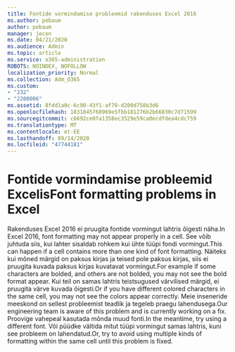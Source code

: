 ```yaml
---
title: Fontide vormindamise probleemid rakenduses Excel 2016
ms.author: pebaum
author: pebaum
manager: jecon
ms.date: 04/21/2020
ms.audience: Admin
ms.topic: article
ms.service: o365-administration
ROBOTS: NOINDEX, NOFOLLOW
localization_priority: Normal
ms.collection: Adm_O365
ms.custom:
- "232"
- "2200006"
ms.assetid: 8fdd1a0c-6c90-43f1-af70-d200d758b3d6
ms.openlocfilehash: 1831845768969e5fbb181276b2b66830c7d71599
ms.sourcegitcommit: c6692ce0fa1358ec3529e59ca0ecdfdea4cdc759
ms.translationtype: MT
ms.contentlocale: et-EE
ms.lasthandoff: 09/14/2020
ms.locfileid: "47744181"
---
```

# <a name="font-formatting-problems-in-excel"></a><span data-ttu-id="3cf1d-102">Fontide vormindamise probleemid Excelis</span><span class="sxs-lookup"><span data-stu-id="3cf1d-102">Font formatting problems in Excel</span></span>

<span data-ttu-id="3cf1d-103">Rakenduses Excel 2016 ei pruugita fontide vormingut lahtris õigesti näha.</span><span class="sxs-lookup"><span data-stu-id="3cf1d-103">In Excel 2016, font formatting may not appear properly in a cell.</span></span> <span data-ttu-id="3cf1d-104">See võib juhtuda siis, kui lahter sisaldab rohkem kui ühte tüüpi fondi vormingut.</span><span class="sxs-lookup"><span data-stu-id="3cf1d-104">This can happen if a cell contains more than one kind of font formatting.</span></span> <span data-ttu-id="3cf1d-105">Näiteks kui mõned märgid on paksus kirjas ja teised pole paksus kirjas, siis ei pruugita kuvada paksus kirjas kuvatavat vormingut.</span><span class="sxs-lookup"><span data-stu-id="3cf1d-105">For example if some characters are bolded, and others are not bolded, you may not see the bold format appear.</span></span> <span data-ttu-id="3cf1d-106">Kui teil on samas lahtris teistsugused värvilised märgid, ei pruugita värve kuvada õigesti.</span><span class="sxs-lookup"><span data-stu-id="3cf1d-106">Or if you have different colored characters in the same cell, you may not see the colors appear correctly.</span></span> <span data-ttu-id="3cf1d-107">Meie inseneride meeskond on sellest probleemist teadlik ja tegeleb praegu lahendusega.</span><span class="sxs-lookup"><span data-stu-id="3cf1d-107">Our engineering team is aware of this problem and is currently working on a fix.</span></span> <span data-ttu-id="3cf1d-108">Proovige vahepeal kasutada mõnda muud fonti.</span><span class="sxs-lookup"><span data-stu-id="3cf1d-108">In the meantime, try using a different font.</span></span> <span data-ttu-id="3cf1d-109">Või püüdke vältida mitut tüüpi vormingut samas lahtris, kuni see probleem on lahendatud.</span><span class="sxs-lookup"><span data-stu-id="3cf1d-109">Or, try to avoid using multiple kinds of formatting within the same cell until this problem is fixed.</span></span>
  